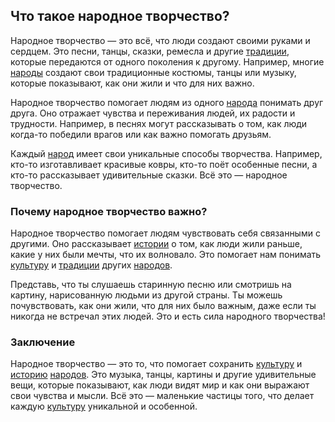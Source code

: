 ## Что такое народное творчество?

Народное творчество — это всё, что люди создают своими руками и сердцем. Это песни, танцы, сказки, ремесла и другие [традиции](tradition.md), которые передаются от одного поколения к другому. Например, многие [народы](people.md) создают свои традиционные костюмы, танцы или музыку, которые показывают, как они жили и что для них важно.

Народное творчество помогает людям из одного [народа](people.md) понимать друг друга. Оно отражает чувства и переживания людей, их радости и трудности. Например, в песнях могут рассказывать о том, как люди когда-то победили врагов или как важно помогать друзьям.

Каждый [народ](people.md) имеет свои уникальные способы творчества. Например, кто-то изготавливает красивые ковры, кто-то поёт особенные песни, а кто-то рассказывает удивительные сказки. Всё это — народное творчество.

### Почему народное творчество важно?

Народное творчество помогает людям чувствовать себя связанными с другими. Оно рассказывает [истории](history.md) о том, как люди жили раньше, какие у них были мечты, что их волновало. Это помогает нам понимать [культуру](culture.md) и [традиции](tradition.md) других [народов](people.md).

Представь, что ты слушаешь старинную песню или смотришь на картину, нарисованную людьми из другой страны. Ты можешь почувствовать, как они жили, что для них было важным, даже если ты никогда не встречал этих людей. Это и есть сила народного творчества!

### Заключение

Народное творчество — это то, что помогает сохранить [культуру](culture.md) и [историю](history.md) [народов](people.md). Это музыка, танцы, картины и другие удивительные вещи, которые показывают, как люди видят мир и как они выражают свои чувства и мысли. Всё это — маленькие частицы того, что делает каждую [культуру](culture.md) уникальной и особенной.
